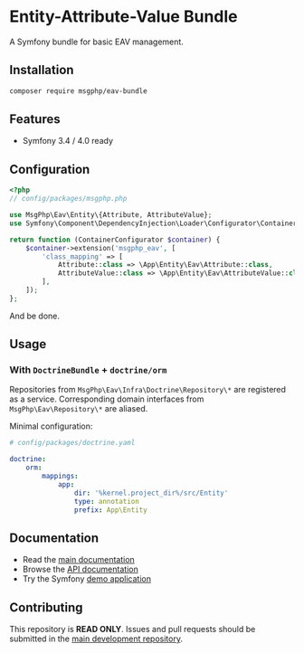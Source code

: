 # Entity-Attribute-Value Bundle

A Symfony bundle for basic EAV management.

## Installation

```bash
composer require msgphp/eav-bundle
```

## Features

- Symfony 3.4 / 4.0 ready

## Configuration

```php
<?php
// config/packages/msgphp.php

use MsgPhp\Eav\Entity\{Attribute, AttributeValue};
use Symfony\Component\DependencyInjection\Loader\Configurator\ContainerConfigurator;

return function (ContainerConfigurator $container) {
    $container->extension('msgphp_eav', [
        'class_mapping' => [
            Attribute::class => \App\Entity\Eav\Attribute::class,
            AttributeValue::class => \App\Entity\Eav\AttributeValue::class,
        ],
    ]);
};
```

And be done.

## Usage

### With `DoctrineBundle` + `doctrine/orm`

Repositories from `MsgPhp\Eav\Infra\Doctrine\Repository\*` are registered as a service. Corresponding domain interfaces
from  `MsgPhp\Eav\Repository\*` are aliased.

Minimal configuration:

```yaml
# config/packages/doctrine.yaml

doctrine:
    orm:
        mappings:
            app:
                dir: '%kernel.project_dir%/src/Entity'
                type: annotation
                prefix: App\Entity
```

## Documentation

- Read the [main documentation](https://msgphp.github.io/docs/)
- Browse the [API documentation](https://msgphp.github.io/api/MsgPhp/EavBundle.html)
- Try the Symfony [demo application](https://github.com/msgphp/symfony-demo-app)

## Contributing

This repository is **READ ONLY**. Issues and pull requests should be submitted in the
[main development repository](https://github.com/msgphp/msgphp).
